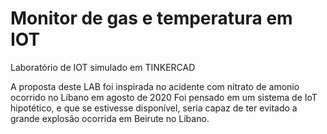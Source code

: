 # Monitor de gas e temperatura em IOT
Laboratório de IOT simulado em TINKERCAD

A proposta deste LAB foi inspirada no acidente com nitrato de amonio ocorrido no Líbano em agosto de 2020
Foi pensado em um sistema de IoT hipotético, e que se estivesse disponível, seria capaz de ter evitado a grande explosão ocorrida em Beirute no Líbano.
